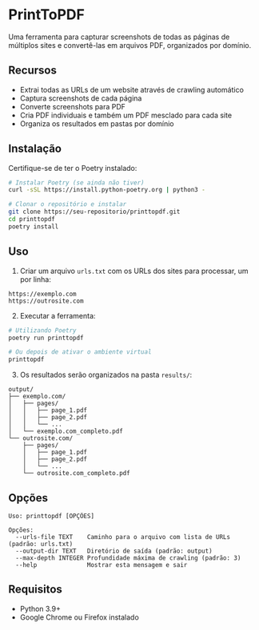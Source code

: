 # PrintToPDF

Uma ferramenta para capturar screenshots de todas as páginas de múltiplos sites e convertê-las em arquivos PDF, organizados por domínio.

## Recursos

- Extrai todas as URLs de um website através de crawling automático
- Captura screenshots de cada página
- Converte screenshots para PDF
- Cria PDF individuais e também um PDF mesclado para cada site
- Organiza os resultados em pastas por domínio

## Instalação

Certifique-se de ter o Poetry instalado:

```bash
# Instalar Poetry (se ainda não tiver)
curl -sSL https://install.python-poetry.org | python3 -

# Clonar o repositório e instalar
git clone https://seu-repositorio/printtopdf.git
cd printtopdf
poetry install
```

## Uso

1. Criar um arquivo `urls.txt` com os URLs dos sites para processar, um por linha:

```
https://exemplo.com
https://outrosite.com
```

2. Executar a ferramenta:

```bash
# Utilizando Poetry
poetry run printtopdf

# Ou depois de ativar o ambiente virtual
printtopdf
```

3. Os resultados serão organizados na pasta `results/`:

```
output/
├── exemplo.com/
│   ├── pages/
│   │   ├── page_1.pdf
│   │   ├── page_2.pdf
│   │   └── ...
│   └── exemplo.com_completo.pdf
└── outrosite.com/
    ├── pages/
    │   ├── page_1.pdf
    │   ├── page_2.pdf
    │   └── ...
    └── outrosite.com_completo.pdf
```

## Opções

```
Uso: printtopdf [OPÇÕES]

Opções:
  --urls-file TEXT    Caminho para o arquivo com lista de URLs (padrão: urls.txt)
  --output-dir TEXT   Diretório de saída (padrão: output)
  --max-depth INTEGER Profundidade máxima de crawling (padrão: 3)
  --help              Mostrar esta mensagem e sair
```

## Requisitos

- Python 3.9+
- Google Chrome ou Firefox instalado